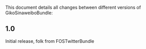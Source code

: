 This document details all changes between different versions of GikoSinaweiboBundle:


1.0
---

Initial release, folk from FOSTwitterBundle
